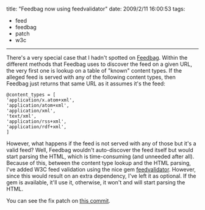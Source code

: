 title: "Feedbag now using feedvalidator"
date: 2009/2/11 16:00:53
tags:
- feed
- feedbag
- patch
- w3c
---
There's a very special case that I hadn't spotted on <a href="http://axiombox.com/feedbag">Feedbag</a>. Within the different methods that Feedbag uses to discover the feed on a given URL, the very first one is lookup on a table of "known" content types. If the alleged feed is served with any of the following content types, then Feedbag just returns that same URL as it assumes it's the feed:
<pre><code>@content_types = [
'application/x.atom+xml',
'application/atom+xml',
'application/xml',
'text/xml',
'application/rss+xml',
'application/rdf+xml',
]</code></pre>
However, what happens if the feed is not served with any of those but it's a valid feed? Well, Feedbag wouldn't auto-discover the feed itself but would start parsing the HTML, which is time-consuming (and unneeded after all). Because of this, between the content type lookup and the HTML parsing, I've added W3C feed validation using the nice gem <a href="http://feedvalidator.rubyforge.org/">feedvalidator</a>. However, since this would result on an extra dependency, I've left it as optional. If the gem is available, it'll use it, otherwise, it won't and will start parsing the HTML.

You can see the fix patch on <a href="http://github.com/damog/feedbag/commit/227434c850b6421e421a0fc54463c2e5f26cd619">this commit</a>.